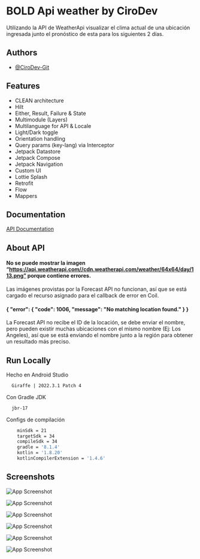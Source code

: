 
# BOLD Api weather by CiroDev

Utilizando la API de WeatherApi visualizar el clima actual de una ubicación ingresada junto el pronóstico de esta para los siguientes 2 días.

## Authors

- [@CiroDev-Git](https://github.com/CiroDev-Git)

## Features

- CLEAN architecture
- Hilt
- Either, Result, Failure & State
- Multimodule (Layers)
- Multilanguage for API & Locale
- Light/Dark toggle
- Orientation handling
- Query params (key-lang) via Interceptor
- Jetpack Datastore
- Jetpack Compose
- Jetpack Navigation
- Custom UI
- Lottie Splash
- Retrofit
- Flow
- Mappers

## Documentation

[API Documentation](https://www.weatherapi.com/docs/)

## About API

#### No se puede mostrar la imagen “https://api.weatherapi.com//cdn.weatherapi.com/weather/64x64/day/113.png” porque contiene errores.

Las imágenes provistas por la Forecast API no funcionan, así que se está cargado el recurso asignado para el callback de error en Coil.

#### { "error": { "code": 1006, "message": "No matching location found." } }

La Forecast API no recibe el ID de la locación, se debe enviar el nombre, pero pueden existir muchas ubicaciones con el mismo nombre (Ej: Los Angeles), así que se está enviando el nombre junto a la región para obtener un resultado más preciso. 

## Run Locally

Hecho en Android Studio

```bash
  Giraffe | 2022.3.1 Patch 4
```

Con Gradle JDK

```bash
  jbr-17
```

Configs de compilación

```bash
    minSdk = 21
    targetSdk = 34
    compileSdk = 34
    gradle = '8.1.4'
    kotlin = '1.8.20'
    kotlinCompilerExtension = '1.4.6'
```

## Screenshots

![App Screenshot](https://github.com/CiroDev-Git/kt-bold-weather/assets/32694941/60e0b8b7-349f-4eb9-9215-f68b117abdc3)

![App Screenshot](https://github.com/CiroDev-Git/kt-bold-weather/assets/32694941/2706e7cc-9a95-4198-8413-5edd9cb78286)

![App Screenshot](https://github.com/CiroDev-Git/kt-bold-weather/assets/32694941/1d40442d-9b86-4b29-b31d-ab6bcd8d3937)

![App Screenshot](https://github.com/CiroDev-Git/kt-bold-weather/assets/32694941/4be94360-bb31-40e5-85d0-bc825ea1a938)

![App Screenshot](https://github.com/CiroDev-Git/kt-bold-weather/assets/32694941/8585e83b-dd47-43d1-a7b3-bd01646bffd8)

![App Screenshot](https://github.com/CiroDev-Git/kt-bold-weather/assets/32694941/add2522c-2076-466a-8c86-d8c2c27e15a9)



